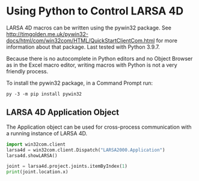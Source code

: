 Using Python to Control LARSA 4D
================================

LARSA 4D macros can be written using the pywin32 package. See http://timgolden.me.uk/pywin32-docs/html/com/win32com/HTML/QuickStartClientCom.html for more information about that package. Last tested with Python 3.9.7.

Because there is no autocomplete in Python editors and no Object Browser as in the Excel macro editor, writing macros with Python is not a very friendly process.

To install the pywin32 package, in a Command Prompt run:

    py -3 -m pip install pywin32
    
LARSA 4D Application Object
---------------------------

The Application object can be used for cross-process communication with a running instance of LARSA 4D.

```py
import win32com.client
larsa4d = win32com.client.Dispatch("LARSA2000.Application")
larsa4d.showLARSA()

joint = larsa4d.project.joints.itemByIndex(1)
print(joint.location.x)
```

